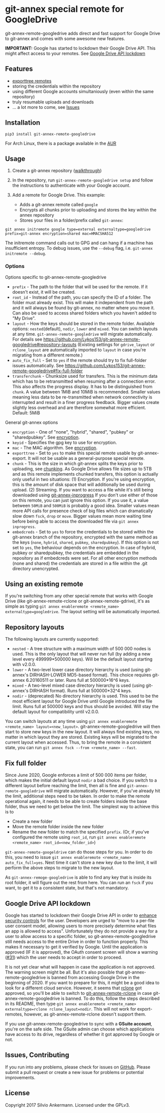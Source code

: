# git-annex special remote for GoogleDrive

git-annex-remote-googledrive adds direct and fast support for Google Drive to git-annex and comes with some awesome new features.

**IMPORTANT:** Google has started to lockdown their Google Drive API. This might affect access to your remotes. See [Google Drive API lockdown](https://github.com/Lykos153/git-annex-remote-googledrive#google-drive-api-lockdown)

## Features

* [exporttree remotes](https://git-annex.branchable.com/git-annex-export)
* storing the credentials within the repository
* using different Google accounts simultaniously (even within the same repository)
* truly resumable uploads and downloads
* ... a lot more to come, see [Issues](https://github.com/Lykos153/git-annex-remote-googledrive/issues)

## Installation
`pip3 install git-annex-remote-googledrive`

For Arch Linux, there is a package available in the [AUR](https://aur.archlinux.org/packages/git-annex-remote-googledrive)

## Usage

1. Create a git-annex repository ([walkthrough](https://git-annex.branchable.com/walkthrough/))
2. In the repository, run `git-annex-remote-googledrive setup` and follow the instructions to authenticate with your Google account.
3. Add a remote for Google Drive. This example:

   * Adds a git-annex remote called `google`
   * Encrypts all chunks prior to uploading and stores the key within the annex repository
   * Stores your files in a folder/prefix called `git-annex`:

```
git annex initremote google type=external externaltype=googledrive prefix=git-annex encryption=shared mac=HMACSHA512
```
The initremote command calls out to GPG and can hang if a machine has insufficient entropy. To debug issues, use the `--debug` flag, i.e. `git-annex initremote --debug`.

### Options
Options specific to git-annex-remote-googledrive
* `prefix` - The path to the folder that will be used for the remote. If it doesn't exist, it will be created.
* `root_id` - Instead of the path, you can specify the ID of a folder. The folder must already exist. This will make it independent from the path and it will always be found by git-annex, no matter where you move it. Can also be used to access shared folders which you haven't added to "My Drive".
* `layout` - How the keys should be stored in the remote folder. Available options: `nested`(default), `nodir`, `lower` and `mixed`.
             You can switch layouts at any time. `git-annex-remote-googledrive` will migrate automatically. For details see https://github.com/Lykos153/git-annex-remote-googledrive#repository-layouts
             (Existing settings for `gdrive_layout` or `rclone_layout` are automatically
              imported to `layout` in case you're migrating from a different remote.)
* `auto_fix_full` - Set to `yes` if the remote should try to fix full-folder issues automatically. 
                See https://github.com/Lykos153/git-annex-remote-googledrive#fix-full-folder
* `transferchunk` - Chunksize used for transfers. This is the minimum data which has to be retransmitted when resuming after a connection error. This also affects the progress display. It has to be distinguished from `chunk`. A value between 1MiB and 10MiB is recommended. Smaller values meaning less data to be re-transmitted when network connectivity is interrupted and result in a finer progress feedback. Bigger values create slightly less overhead and are therefore somewhat more efficient. Default: 5MiB

General git-annex options
* `encryption` - One of "none", "hybrid", "shared", "pubkey" or "sharedpubkey". See [encryption](https://git-annex.branchable.com/encryption/).
* `keyid` - Specifies the gpg key to use for encryption.
* `mac` - The MAC algorithm. See [encryption](https://git-annex.branchable.com/encryption/).
* `exporttree` - Set to `yes` to make this special remote usable by git-annex-export. It will not be usable as a general-purpose special remote.
* `chunk` - This is the size in which git-annex splits the keys prior to uploading, see [chunking](https://git-annex.branchable.com/chunking). As Google Drive allows file sizes up to 5TB and as this remote implements chunked transfers, this option is actually only useful in two situations: (1) Encryption. If you're using encryption, this is the amount of disk space that will additionally be used during upload. (2) Streaming. If you want to access a file while it's still being downloaded using [git-annex-inprogress](https://git-annex.branchable.com/git-annex-inprogress/)
If you don't use either of those on this remote, you can just ignore this option. If you use it, a value between `50MiB` and `500MiB` is probably a good idea. Smaller values mean more API calls for presence check of big files which can dramatically slow down `fsck`, `drop` or `move`. Bigger values mean more waiting time before being able to access the downloaded file via `git annex inprogress`.
* `embedcreds` - Set to `yes` to force the credentials to be stored within the git-annex branch of the repository, encrypted with the same method as the keys (`none`, `hybrid`, `shared`, `pubkey`, `sharedpubkey`). If this option is not set to `yes`, the behaviour depends on the encryption. In case of hybrid, pubkey or sharedpubkey, the credentials are embedded in the repository as if embedcreds were set. For all other encryption methods (none and shared) the credentials are stored in a file within the .git directory unencrypted.

## Using an existing remote
If you're switching from any other special remote that works with Google Drive (like git-annex-remote-rclone or git-annex-remote-gdrive), it's as simple as typing `git annex enableremote <remote_name> externaltype=googledrive`. The layout setting will be automatically imported.

## Repository layouts
The following layouts are currently supported:
* `nested` - A tree structure with a maximum width of 500 000 nodes is used. This is the only layout that will never run full (by adding a new level every 499999*500000 keys). Will be the default layout starting with v2.0.0.
* `lower` - A two-level lower case directory hierarchy is used (using git-annex's DIRHASH-LOWER MD5-based format). This choice requires git-annex 6.20160511 or later. Runs full at 500000*16^6 keys.
* `mixed` - A two-level mixed case directory hierarchy is used (using git-annex's DIRHASH format). Runs full at 500000*32^4 keys.
* `nodir` - (deprecated) No directory hierarchy is used. This used to be the most efficient layout for Google Drive until Google introduced the file limit. Runs full at 500000 keys and thus should be avoided. Will stay the default layout for compatibility until v2.0.0.

You can switch layouts at any time using `git annex enableremote <remote_name> layout=<new_layout>`. git-annex-remote-googledrive will then start to store new keys in the new
layout. It will always find existing keys, no matter in which layout they are stored. Existing keys will be
migrated to the current layout when accessed. Thus, to bring the remote in a consistent state, you can run
`git annex fsck --from <remote_name> --fast`. 

## Fix full folder
Since June 2020, Google enforces a limit of 500 000 items per folder, which makes the initial default layout `nodir` a bad choice.
If you switch to a different layout before reaching the limit, then all is fine and `git-annex-remote-googledrive` will migrate automatically.
However, if you've already hit the limit, additional steps need to be taken. In order to make the remote operational again,
it needs to be able to create folders inside the base folder, thus we need to get below the limit. The simplest way to
achieve this is to

* Create a new folder
* Move the remote folder inside the new folder
* Rename the new folder to match the specified `prefix`. (Or, if you've configured the remote using `root_id`, run
  `git annex enableremote <remote_name> root_id=<new_folder_id>`)
  
`git-annex-remote-googeldrive` can do those steps for you. In order to do this,
you need to issue `git annex enableremote <remote_name> auto_fix_full=yes`. Next time it can't store a new key
due to the limit, it will perform the above steps to migrate to the new layout.
  
As `git-annex-remoge-googledrive` is able to find any key that is inside its root folder, it will figure out the rest from here.
You can run an `fsck` if you want, to get it to a consistent state, but that's not mandatory.


## Google Drive API lockdown
Google has started to lockdown their Google Drive API in order to [enhance security controls](https://cloud.google.com/blog/products/identity-security/enhancing-security-controls-for-google-drive-third-party-apps) for the user. Developers are urged to "move to a per-file user consent model, allowing users to more precisely determine what files an app is allowed to access". Unfortunately they do not provide a way for a user to allow access to a specific folder, so git-annex-remote-googledrive still needs access to the entire Drive in order to function properly. This makes it necessary to get it verified by Google. Until the application is approved (IF it is approved), the OAuth consent screen will show a warning ([#31](https://github.com/Lykos153/git-annex-remote-googledrive/issues/31)) which the user needs to accept in order to proceed.

It is not yet clear what will happen in case the application is not approved. The warning screen might be all. But it's also possible that git-annex-remote-googledrive is banned from accessing Google Drive in the beginning of 2020. If you want to prepare for this, it might be a good idea to look for a different cloud service. However, it seems that [rclone](https://rclone.org) got approved, so you'll be able to switch to [git-annex-remote-rclone](https://github.com/DanielDent/git-annex-remote-rclone) in case git-annex-remote-googledrive is banned. To do this, follow the steps described in its README, then type `git annex enableremote <remote_name> externaltype=rclone rclone_layout=nodir`. This will not work for export-remotes, however, as git-annex-remote-rclone doesn't support them.

If you use git-annex-remote-googledrive to sync with a **GSuite account**, you're on the safe side. The GSuite admin can choose which applications have access to its drive, regardless of whether it got approved by Google or not.


## Issues, Contributing

If you run into any problems, please check for issues on [GitHub](https://github.com/Lykos153/git-annex-remote-gdrive/issues).
Please submit a pull request or create a new issue for problems or potential improvements.

## License

Copyright 2017 Silvio Ankermann. Licensed under the GPLv3.

